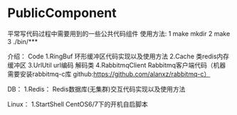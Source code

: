 # PublicComponent
平常写代码过程中需要用到的一些公共代码组件
使用方法:
1 make mkdir
2 make
3 ./bin/***


介绍：
Code
1.RingBuf			环形缓冲区代码实现以及使用方法
2.Cache				类redis内存缓冲区
3.UrlUtil			url编码 解码类
4.RabbitmqClient 	Rabbitmq客户端代码（机器需要安装rabbitmq-c库 github:https://github.com/alanxz/rabbitmq-c）


DB：
1.Redis：			Redis数据库(无集群)交互代码实现以及使用方法


Linux：
1.StartShell		CentOS6/7下的开机自启脚本

